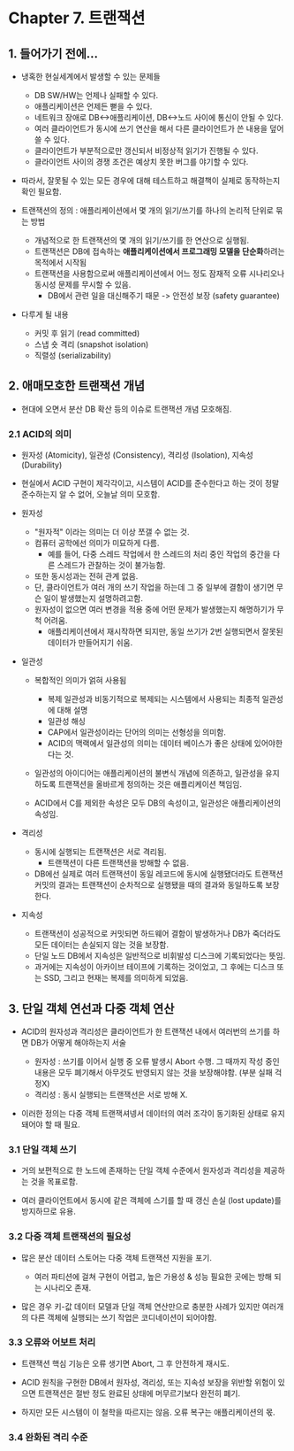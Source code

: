 # Chapter 7. 트랜잭션

## 1. 들어가기 전에...

- 냉혹한 현실세계에서 발생할 수 있는 문제들

  - DB SW/HW는 언제나 실패할 수 있다.
  - 애플리케이션은 언제든 뻗을 수 있다.
  - 네트워크 장애로 DB<->애플리케이션, DB<->노드 사이에 통신이 안될 수 있다.
  - 여러 클라이언트가 동시에 쓰기 연산을 해서 다른 클라이언트가 쓴 내용을 덮어쓸 수 있다.
  - 클라이언트가 부분적으로만 갱신되서 비정상적 읽기가 진행될 수 있다.
  - 클라이언트 사이의 경쟁 조건은 예상치 못한 버그를 야기할 수 있다.

- 따라서, 잘못될 수 있는 모든 경우에 대해 테스트하고 해결책이 실제로 동작하는지 확인 필요함.

- 트랜잭션의 정의 : 애플리케이션에서 몇 개의 읽기/쓰기를 하나의 논리적 단위로 묶는 방법
  - 개념적으로 한 트랜잭션의 몇 개의 읽기/쓰기를 한 연산으로 실행됨.
  - 트랜잭션은 DB에 접속하는 **애플리케이션에서 프로그래밍 모델을 단순화**하려는 목적에서 시작됨
  - 트랜잭션을 사용함으로써 애플리케이션에서 어느 정도 잠재적 오류 시나리오나 동시성 문제를 무시할 수 있음.
    - DB에서 관련 일을 대신해주기 때문 -> 안전성 보장 (safety guarantee)
- 다루게 될 내용
  - 커밋 후 읽기 (read committed)
  - 스냅 숏 격리 (snapshot isolation)
  - 직렬성 (serializability)

## 2. 애매모호한 트랜잭션 개념

- 현대에 오면서 분산 DB 확산 등의 이슈로 트랜잭션 개념 모호해짐.

### 2.1 ACID의 의미

- 원자성 (Atomicity), 일관성 (Consistency), 격리성 (Isolation), 지속성 (Durability)

- 현실에서 ACID 구현이 제각각이고, 시스템이 ACID를 준수한다고 하는 것이 정말 준수하는지 알 수 없어, 오늘날 의미 모호함.

- 원자성

  - "원자적" 이라는 의미는 더 이상 쪼갤 수 없는 것.
  - 컴퓨터 공학에선 의미가 미묘하게 다름.
    - 예를 들어, 다중 스레드 작업에서 한 스레드의 처리 중인 작업의 중간을 다른 스레드가 관찰하는 것이 불가능함.
  - 또한 동시성과는 전혀 관계 없음.
  - 단, 클라이언트가 여러 개의 쓰기 작업을 하는데 그 중 일부에 결함이 생기면 무슨 일이 발생했는지 설명하려고함.
  - 원자성이 없으면 여러 변경을 적용 중에 어떤 문제가 발생했는지 해명하기가 무척 어려움.
    - 애플리케이션에서 재시작하면 되지만, 동일 쓰기가 2번 실행되면서 잘못된 데이터가 만들어지기 쉬움.

- 일관성

  - 복합적인 의미가 얽혀 사용됨

    - 복제 일관성과 비동기적으로 복제되는 시스템에서 사용되는 최종적 일관성에 대해 설명
    - 일관성 해싱
    - CAP에서 일관성이라는 단어의 의미는 선형성을 의미함.
    - ACID의 맥랙에서 일관성의 의미는 데이터 베이스가 좋은 상태에 있어야한다는 것.

  - 일관성의 아이디어는 애플리케이션의 불변식 개념에 의존하고, 일관성을 유지하도록 트랜잭션을 올바르게 정의하는 것은 애플리케이션 책임임.

  - ACID에서 C를 제외한 속성은 모두 DB의 속성이고, 일관성은 애플리케이션의 속성임.

- 격리성

  - 동시에 실행되는 트랜잭션은 서로 격리됨.
    - 트랜잭션이 다른 트랜잭션을 방해할 수 없음.
  - DB에선 실제로 여러 트랜잭션이 동일 레코드에 동시에 실행됐더라도 트랜잭션 커밋의 결과는 트랜잭션이 순차적으로 실행됐을 때의 결과와 동일하도록 보장한다.

- 지속성

  - 트랜잭션이 성공적으로 커밋되면 하드웨어 결함이 발생하거나 DB가 죽더라도 모든 데이터는 손실되지 않는 것을 보장함.
  - 단일 노드 DB에서 지속성은 일반적으로 비휘발성 디스크에 기록되었다는 뜻임.
  - 과거에는 지속성이 아카이브 테이프에 기록하는 것이었고, 그 후에는 디스크 또는 SSD, 그리고 현재는 복제를 의미하게 되었음.

## 3. 단일 객체 연선과 다중 객체 연산

- ACID의 원자성과 격리성은 클라이언트가 한 트랜잭션 내에서 여러번의 쓰기를 하면 DB가 어떻게 해야하는지 서술

  - 원자성 : 쓰기를 이어서 실행 중 오류 발생시 Abort 수행. 그 때까지 작성 중인 내용은 모두 폐기해서 아무것도 반영되지 않는 것을 보장해야함. (부분 실패 걱정X)
  - 격리성 : 동시 실행되는 트랜잭선은 서로 방해 X.

- 이러한 정의는 다중 객체 트랜잭셔넹서 데이터의 여러 조각이 동기화된 상태로 유지돼어야 할 때 필요.

### 3.1 단일 객체 쓰기

- 거의 보편적으로 한 노드에 존재하는 단일 객체 수준에서 원자성과 격리성을 제공하는 것을 목표로함.

- 여러 클라이언트에서 동시에 같은 객체에 스기를 할 때 갱신 손실 (lost update)를 방지하므로 유용.

### 3.2 다중 객체 트랜잭션의 필요성

- 많은 분산 데이터 스토어는 다중 객체 트랜잭션 지원을 포기.

  - 여러 파티션에 걸쳐 구현이 어렵고, 높은 가용성 & 성능 필요한 곳에는 방해 되는 시나리오 존재.

- 많은 경우 키-값 데이터 모델과 단일 객체 연산만으로 충분한 사례가 있지만 여러개의 다른 객체에 실행되는 쓰기 작업은 코디네이션이 되어야함.

### 3.3 오류와 어보트 처리

- 트랜잭션 핵심 기능은 오류 생기면 Abort, 그 후 안전하게 재시도.

- ACID 원칙을 구현한 DB에서 원자성, 격리성, 또는 지속성 보장을 위반할 위험이 있으면 트랜잭션은 절반 정도 완료된 상태에 머무르기보다 완전히 폐기.

- 하지만 모든 시스템이 이 철학을 따르지는 않음. 오류 복구는 애플리케이션의 몫.

### 3.4 완화된 격리 수준
